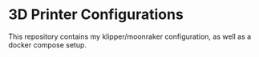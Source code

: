 # 3D Printer Configurations

This repository contains my klipper/moonraker configuration, as well as a docker compose setup.